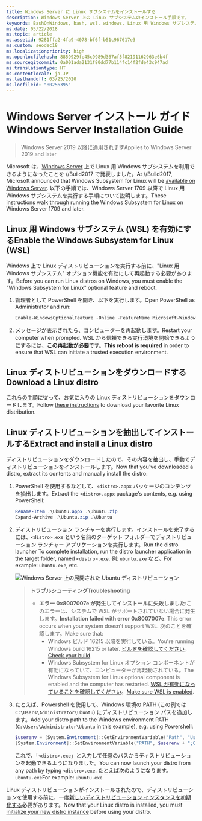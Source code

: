 ```yaml
---
title: Windows Server に Linux サブシステムをインストールする
description: Windows Server 上の Linux サブシステムのインストール手順です。
keywords: BashOnWindows, bash, wsl, windows, Linux 用 Windows サブシステム, windowssubsystem, ubuntu, windows server
ms.date: 05/22/2018
ms.topic: article
ms.assetid: 9281ffa2-4fa9-4078-bf6f-b51c967617e3
ms.custom: seodec18
ms.localizationpriority: high
ms.openlocfilehash: 8859929fe45c9989d367af5f82191162963e6b4f
ms.sourcegitcommit: 0a001ada2131f80dd77b114fc14f2fde43c947ad
ms.translationtype: HT
ms.contentlocale: ja-JP
ms.lasthandoff: 03/25/2020
ms.locfileid: "80256395"
---
```

# <a name="windows-server-installation-guide"></a><span data-ttu-id="a4f27-104">Windows Server インストール ガイド</span><span class="sxs-lookup"><span data-stu-id="a4f27-104">Windows Server Installation Guide</span></span>

> <span data-ttu-id="a4f27-105">Windows Server 2019 以降に適用されます</span><span class="sxs-lookup"><span data-stu-id="a4f27-105">Applies to Windows Server 2019 and later</span></span>

<span data-ttu-id="a4f27-106">Microsoft は、[Windows Server](https://blogs.technet.microsoft.com/hybridcloud/2017/05/10/windows-server-for-developers-news-from-microsoft-build-2017/) 上で Linux 用 Windows サブシステムを利用できるようになったことを //Build2017 で発表しました。</span><span class="sxs-lookup"><span data-stu-id="a4f27-106">At //Build2017, Microsoft announced that Windows Subsystem for Linux will be [available on Windows Server](https://blogs.technet.microsoft.com/hybridcloud/2017/05/10/windows-server-for-developers-news-from-microsoft-build-2017/).</span></span>  <span data-ttu-id="a4f27-107">以下の手順では、Windows Server 1709 以降で Linux 用 Windows サブシステムを実行する手順について説明します。</span><span class="sxs-lookup"><span data-stu-id="a4f27-107">These instructions walk through running the Windows Subsystem for Linux on Windows Server 1709 and later.</span></span>

## <a name="enable-the-windows-subsystem-for-linux-wsl"></a><span data-ttu-id="a4f27-108">Linux 用 Windows サブシステム (WSL) を有効にする</span><span class="sxs-lookup"><span data-stu-id="a4f27-108">Enable the Windows Subsystem for Linux (WSL)</span></span>

<span data-ttu-id="a4f27-109">Windows 上で Linux ディストリビューションを実行する前に、"Linux 用 Windows サブシステム" オプション機能を有効にして再起動する必要があります。</span><span class="sxs-lookup"><span data-stu-id="a4f27-109">Before you can run Linux distros on Windows, you must enable the "Windows Subsystem for Linux" optional feature and reboot.</span></span>

1. <span data-ttu-id="a4f27-110">管理者として PowerShell を開き、以下を実行します。</span><span class="sxs-lookup"><span data-stu-id="a4f27-110">Open PowerShell as Administrator and run:</span></span>
    ```powershell
    Enable-WindowsOptionalFeature -Online -FeatureName Microsoft-Windows-Subsystem-Linux
    ```

2. <span data-ttu-id="a4f27-111">メッセージが表示されたら、コンピューターを再起動します。</span><span class="sxs-lookup"><span data-stu-id="a4f27-111">Restart your computer when prompted.</span></span> <span data-ttu-id="a4f27-112">WSL から信頼できる実行環境を開始できるようにするには、**この再起動が必要**です。</span><span class="sxs-lookup"><span data-stu-id="a4f27-112">**This reboot is required** in order to ensure that WSL can initiate a trusted execution environment.</span></span>

## <a name="download-a-linux-distro"></a><span data-ttu-id="a4f27-113">Linux ディストリビューションをダウンロードする</span><span class="sxs-lookup"><span data-stu-id="a4f27-113">Download a Linux distro</span></span>

<span data-ttu-id="a4f27-114">[これらの手順](install-manual.md)に従って、お気に入りの Linux ディストリビューションをダウンロードします。</span><span class="sxs-lookup"><span data-stu-id="a4f27-114">Follow [these instructions](install-manual.md) to download your favorite Linux distribution.</span></span>

## <a name="extract-and-install-a-linux-distro"></a><span data-ttu-id="a4f27-115">Linux ディストリビューションを抽出してインストールする</span><span class="sxs-lookup"><span data-stu-id="a4f27-115">Extract and install a Linux distro</span></span>
<span data-ttu-id="a4f27-116">ディストリビューションをダウンロードしたので、その内容を抽出し、手動でディストリビューションをインストールします。</span><span class="sxs-lookup"><span data-stu-id="a4f27-116">Now that you've downloaded a distro, extract its contents and manually install the distro:</span></span>

1. <span data-ttu-id="a4f27-117">PowerShell を使用するなどして、`<distro>.appx` パッケージのコンテンツを抽出します。</span><span class="sxs-lookup"><span data-stu-id="a4f27-117">Extract the `<distro>.appx` package's contents, e.g. using PowerShell:</span></span>

    ```powershell
    Rename-Item .\Ubuntu.appx .\Ubuntu.zip
    Expand-Archive .\Ubuntu.zip .\Ubuntu
    ```

2. <span data-ttu-id="a4f27-118">ディストリビューション ランチャーを実行します。インストールを完了するには、`<distro>.exe` という名前のターゲット フォルダーでディストリビューション ランチャー アプリケーションを実行します。</span><span class="sxs-lookup"><span data-stu-id="a4f27-118">Run the distro launcher To complete installation, run the distro launcher application in the target folder, named `<distro>.exe`.</span></span> <span data-ttu-id="a4f27-119">例: `ubuntu.exe` など。</span><span class="sxs-lookup"><span data-stu-id="a4f27-119">For example: `ubuntu.exe`, etc.</span></span>

    ![Windows Server 上の展開された Ubuntu ディストリビューション](media/server-appx-expand.png)

    > <span data-ttu-id="a4f27-121">**トラブルシューティング**</span><span class="sxs-lookup"><span data-stu-id="a4f27-121">**Troubleshooting**</span></span>
    > * <span data-ttu-id="a4f27-122">**エラー 0x8007007e が発生してインストールに失敗しました**:このエラーは、システムで WSL がサポートされていない場合に発生します。</span><span class="sxs-lookup"><span data-stu-id="a4f27-122">**Installation failed with error 0x8007007e**: This error occurs when your system doesn't support WSL.</span></span> <span data-ttu-id="a4f27-123">次のことを確認します。</span><span class="sxs-lookup"><span data-stu-id="a4f27-123">Make sure that:</span></span>
    >   * <span data-ttu-id="a4f27-124">Windows ビルド 16215 以降を実行している。</span><span class="sxs-lookup"><span data-stu-id="a4f27-124">You're running Windows build 16215 or later.</span></span> <span data-ttu-id="a4f27-125">[ビルドを確認してください](troubleshooting.md#check-your-build-number)。</span><span class="sxs-lookup"><span data-stu-id="a4f27-125">[Check your build](troubleshooting.md#check-your-build-number).</span></span>
    >   * <span data-ttu-id="a4f27-126">Windows Subsystem for Linux オプション コンポーネントが有効になっていて、コンピューターが再起動されている。</span><span class="sxs-lookup"><span data-stu-id="a4f27-126">The Windows Subsystem for Linux optional component is enabled and the computer has restarted.</span></span>  <span data-ttu-id="a4f27-127">[WSL が有効になっていることを確認してください](troubleshooting.md#confirm-wsl-is-enabled)。</span><span class="sxs-lookup"><span data-stu-id="a4f27-127">[Make sure WSL is enabled](troubleshooting.md#confirm-wsl-is-enabled).</span></span>
    
3. <span data-ttu-id="a4f27-128">たとえば、Powershell を使用して、Windows 環境の PATH (この例では `C:\Users\Administrator\Ubuntu`) にディストリビューション パスを追加します。</span><span class="sxs-lookup"><span data-stu-id="a4f27-128">Add your distro path to the Windows environment PATH (`C:\Users\Administrator\Ubuntu` in this example), e.g. using Powershell:</span></span>
        
    ```powershell
    $userenv = [System.Environment]::GetEnvironmentVariable("Path", "User")
    [System.Environment]::SetEnvironmentVariable("PATH", $userenv + ";C:\Users\Administrator\Ubuntu", "User")
    ```
    <span data-ttu-id="a4f27-129">これで、「`<distro>.exe`」と入力して任意のパスからディストリビューションを起動できるようになりました。</span><span class="sxs-lookup"><span data-stu-id="a4f27-129">You can now launch your distro from any path by typing `<distro>.exe`.</span></span> <span data-ttu-id="a4f27-130">たとえば次のようになります。`ubuntu.exe`</span><span class="sxs-lookup"><span data-stu-id="a4f27-130">For example: `ubuntu.exe`</span></span>

<span data-ttu-id="a4f27-131">Linux ディストリビューションがインストールされたので、ディストリビューションを使用する前に、一度[新しいディストリビューション インスタンスを初期化する](initialize-distro.md)必要があります。</span><span class="sxs-lookup"><span data-stu-id="a4f27-131">Now that your Linux distro is installed, you must [initialize your new distro instance](initialize-distro.md) before using your distro.</span></span>
